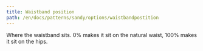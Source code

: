 ```yaml
---
title: Waistband position
path: /en/docs/patterns/sandy/options/waistbandpostition
---
```


Where the waistband sits. 0% makes it sit on the natural waist, 100% makes it sit on the hips.